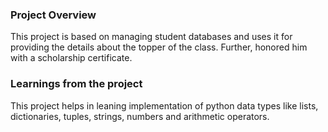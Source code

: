 
### Project Overview

 This project is based on managing student databases and uses it for providing the details about the topper of the class. Further, honored him with a scholarship certificate. 


### Learnings from the project

 This project helps in leaning implementation of python data types like lists, dictionaries, tuples, strings, numbers and arithmetic operators.






